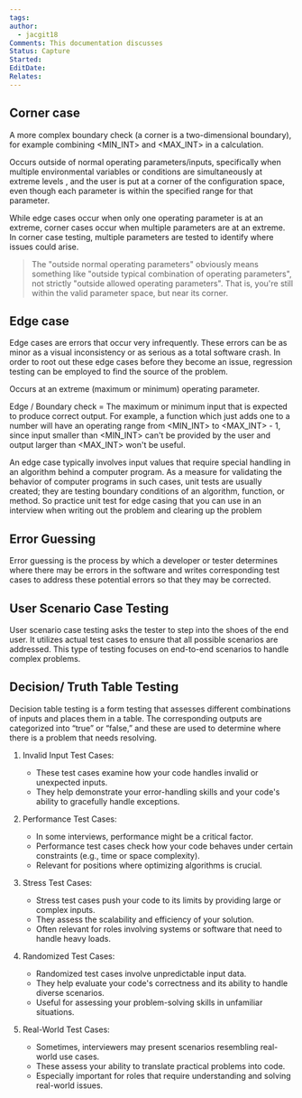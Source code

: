 ```yaml
---
tags: 
author:
  - jacgit18
Comments: This documentation discusses
Status: Capture
Started: 
EditDate: 
Relates:
---
```

## Corner case  

A more complex boundary check (a corner is a two-dimensional boundary), for example combining <MIN_INT> and <MAX_INT> in a calculation. 

Occurs outside of normal operating parameters/inputs, specifically when multiple environmental variables or conditions are simultaneously at extreme levels , and the user is put at a corner of the configuration space, even though each parameter is within the specified range for that parameter.

While edge cases occur when only one operating parameter is at an extreme, corner cases occur when multiple parameters are at an extreme. In corner case testing, multiple parameters are tested to identify where issues could arise.

> The "outside normal operating parameters" obviously means something like "outside typical combination of operating parameters", not strictly "outside allowed operating parameters". That is, you're still within the valid parameter space, but near its corner. 



## Edge case  
Edge cases are errors that occur very infrequently. These errors can be as minor as a visual inconsistency or as serious as a total software crash. In order to root out these edge cases before they become an issue, regression testing can be employed to find the source of the problem.


Occurs at an extreme (maximum or minimum) operating parameter. 


Edge / Boundary check = The maximum or minimum input that is expected to produce correct output. For example, a function which just adds one to a number will have an operating range from <MIN_INT> to <MAX_INT> - 1, since input smaller than <MIN_INT> can't be provided by the user and output larger than <MAX_INT> won't be useful. 

An edge case typically involves input values that require special handling in an algorithm behind a computer program. As a measure for validating the behavior of computer programs in such cases, unit tests are usually created; they are testing boundary conditions of an algorithm, function, or method. So practice unit test for edge casing that you can use in an interview when writing out the problem and clearing up the problem  





## Error Guessing

Error guessing is the process by which a developer or tester determines where there may be errors in the software and writes corresponding test cases to address these potential errors so that they may be corrected.


## User Scenario Case Testing

User scenario case testing asks the tester to step into the shoes of the end user. It utilizes actual test cases to ensure that all possible scenarios are addressed. This type of testing focuses on end-to-end scenarios to handle complex problems.

## Decision/ Truth Table Testing

Decision table testing is a form testing that assesses different combinations of inputs and places them in a table. The corresponding outputs are categorized into “true” or “false,” and these are used to determine where there is a problem that needs resolving. 





1. Invalid Input Test Cases:
    
    - These test cases examine how your code handles invalid or unexpected inputs.
    - They help demonstrate your error-handling skills and your code's ability to gracefully handle exceptions.

2. Performance Test Cases:
    
    - In some interviews, performance might be a critical factor.
    - Performance test cases check how your code behaves under certain constraints (e.g., time or space complexity).
    - Relevant for positions where optimizing algorithms is crucial.

3. Stress Test Cases:
    
    - Stress test cases push your code to its limits by providing large or complex inputs.
    - They assess the scalability and efficiency of your solution.
    - Often relevant for roles involving systems or software that need to handle heavy loads.

4. Randomized Test Cases:
    
    - Randomized test cases involve unpredictable input data.
    - They help evaluate your code's correctness and its ability to handle diverse scenarios.
    - Useful for assessing your problem-solving skills in unfamiliar situations.
    
5. Real-World Test Cases:
    
    - Sometimes, interviewers may present scenarios resembling real-world use cases.
    - These assess your ability to translate practical problems into code.
    - Especially important for roles that require understanding and solving real-world issues.




